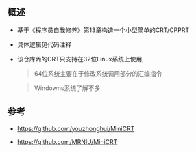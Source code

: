 ## 概述
- 基于《程序员自我修养》第13章构造一个小型简单的CRT/CPPRT

- 具体逻辑见代码注释

- 该仓库內的CRT只支持在32位Linux系统上使用, 

	> 64位系统主要在于修改系统调用部分的汇编指令

	> Windowns系统了解不多

## 参考
- https://github.com/youzhonghui/MiniCRT

- https://github.com/MRNIU/MiniCRT
